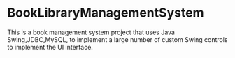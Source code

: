 # BookLibraryManagementSystem
This is a book management system project that uses Java Swing,JDBC,MySQL, to implement a large number of custom Swing controls to implement the UI interface.
